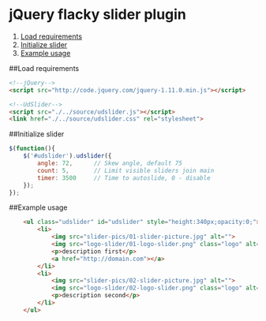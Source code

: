 jQuery flacky slider plugin
===============
1. [Load requirements](#load-requirements)
2. [Initialize slider](#initialize-slider)
3. [Example usage](#example-usage)

##Load requirements
```html
<!--jQuery-->
<script src="http://code.jquery.com/jquery-1.11.0.min.js"></script>

<!--UdSlider-->
<script src="./../source/udslider.js"></script>
<link href="./../source/udslider.css" rel="stylesheet">
```
##Initialize slider
```js
$(function(){
	$('#udslider').udslider({
		angle: 72, 		// Skew angle, default 75
		count: 5, 		// Limit visible sliders join main
		timer: 3500 	// Time to autoslide, 0 - disable
	});
});
```

##Example usage
```html
	<ul class="udslider" id="udslider" style="height:340px;opacity:0;">
		<li>
			<img src="slider-pics/01-slider-picture.jpg" alt="">
			<img src="logo-slider/01-logo-slider.png" class="logo" alt="">
			<p>description first</p>
			<a href="http://domain.com"></a>
		</li>
		<li>
			<img src="slider-pics/02-slider-picture.jpg" alt="">
			<img src="logo-slider/02-logo-slider.png" class="logo" alt="">
			<p>description second</p>
		</li>
	</ul>
```